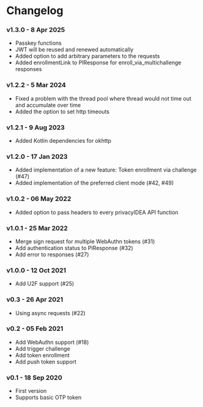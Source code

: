 # Changelog

### v1.3.0 - 8 Apr 2025

* Passkey functions
* JWT will be reused and renewed automatically
* Added option to add arbitrary parameters to the requests
* Added enrollmentLink to PIResponse for enroll_via_multichallenge responses

### v1.2.2 - 5 Mar 2024

* Fixed a problem with the thread pool where thread would not time out and accumulate over time
* Added the option to set http timeouts

### v1.2.1 - 9 Aug 2023

* Added Kotlin dependencies for okhttp

### v1.2.0 - 17 Jan 2023

* Added implementation of a new feature: Token enrollment via challenge (#47)
* Added implementation of the preferred client mode (#42, #49)

### v1.0.2 - 06 May 2022

* Added option to pass headers to every privacyIDEA API function

### v1.0.1 - 25 Mar 2022

* Merge sign request for multiple WebAuthn tokens (#31)
* Add authentication status to PIResponse (#32)
* Add error to responses (#27)

### v1.0.0 - 12 Oct 2021

* Add U2F support (#25)

### v0.3 - 26 Apr 2021

* Using async requests (#22)

### v0.2 - 05 Feb 2021

* Add WebAuthn support (#18)
* Add trigger challenge
* Add token enrollment
* Add push token support

### v0.1 - 18 Sep 2020

* First version
* Supports basic OTP token

